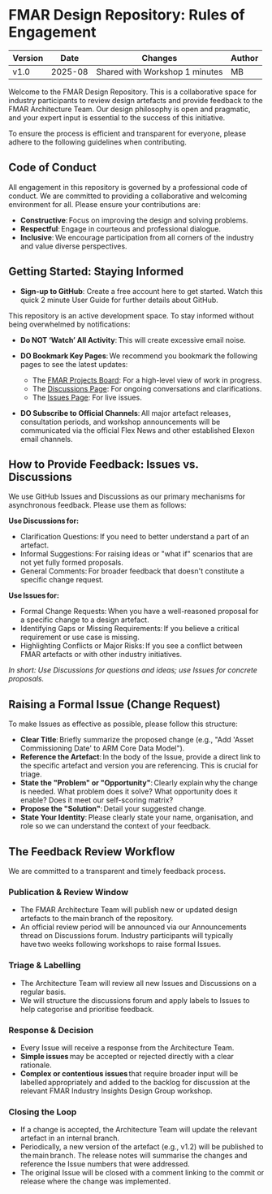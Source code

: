# FMAR Design Repository: Rules of Engagement

| Version | Date       | Changes                      | Author   |
|---------|------------|------------------------------|----------|
| v1.0  | 2025-08 | Shared with Workshop 1 minutes| MB   |

Welcome to the FMAR Design Repository. This is a collaborative space for industry participants to review design artefacts and provide feedback to the FMAR Architecture Team. Our design philosophy is open and pragmatic, and your expert input is essential to the success of this initiative.

To ensure the process is efficient and transparent for everyone, please adhere to the following guidelines when contributing.

## Code of Conduct

All engagement in this repository is governed by a professional code of conduct. We are committed to providing a collaborative and welcoming environment for all. Please ensure your contributions are:

- **Constructive**: Focus on improving the design and solving problems.
- **Respectful**: Engage in courteous and professional dialogue.
- **Inclusive**: We encourage participation from all corners of the industry and value diverse perspectives.

## Getting Started: Staying Informed

- **Sign-up to GitHub**: Create a free account here to get started. Watch this quick 2 minute User Guide for further details about GitHub.

This repository is an active development space. To stay informed without being overwhelmed by notifications:

- **Do NOT ‘Watch’ All Activity**: This will create excessive email noise.
- **DO Bookmark Key Pages**: We recommend you bookmark the following pages to see the latest updates:
  - The [FMAR Projects Board](https://github.com/orgs/elexon-data/projects/1): For a high-level view of work in progress.
  - The [Discussions Page](https://github.com/elexon-data/Market-Facilitator/discussions): For ongoing conversations and clarifications.
  - The [Issues Page](https://github.com/elexon-data/Market-Facilitator/issues): For live issues.

- **DO Subscribe to Official Channels**: All major artefact releases, consultation periods, and workshop announcements will be communicated via the official Flex News and other established Elexon email channels.

## How to Provide Feedback: Issues vs. Discussions

We use GitHub Issues and Discussions as our primary mechanisms for asynchronous feedback. Please use them as follows:

**Use Discussions for:**

- Clarification Questions: If you need to better understand a part of an artefact.
- Informal Suggestions: For raising ideas or "what if" scenarios that are not yet fully formed proposals.
- General Comments: For broader feedback that doesn't constitute a specific change request.

**Use Issues for:**

- Formal Change Requests: When you have a well-reasoned proposal for a specific change to a design artefact.
- Identifying Gaps or Missing Requirements: If you believe a critical requirement or use case is missing.
- Highlighting Conflicts or Major Risks: If you see a conflict between FMAR artefacts or with other industry initiatives.

_In short: Use Discussions for questions and ideas; use Issues for concrete proposals._

## Raising a Formal Issue (Change Request)

To make Issues as effective as possible, please follow this structure:

- **Clear Title**: Briefly summarize the proposed change (e.g., "Add 'Asset Commissioning Date' to ARM Core Data Model").
- **Reference the Artefact**: In the body of the Issue, provide a direct link to the specific artefact and version you are referencing. This is crucial for triage.
- **State the "Problem" or "Opportunity"**: Clearly explain why the change is needed. What problem does it solve? What opportunity does it enable? Does it meet our self-scoring matrix?
- **Propose the "Solution"**: Detail your suggested change.
- **State Your Identity**: Please clearly state your name, organisation, and role so we can understand the context of your feedback.

## The Feedback Review Workflow

We are committed to a transparent and timely feedback process.

### Publication & Review Window

- The FMAR Architecture Team will publish new or updated design artefacts to the main branch of the repository.
- An official review period will be announced via our Announcements thread on Discussions forum. Industry participants will typically have two weeks following workshops to raise formal Issues.

### Triage & Labelling

- The Architecture Team will review all new Issues and Discussions on a regular basis.
- We will structure the discussions forum and apply labels to Issues to help categorise and prioritise feedback.

### Response & Decision

- Every Issue will receive a response from the Architecture Team.
- **Simple issues** may be accepted or rejected directly with a clear rationale.
- **Complex or contentious issues** that require broader input will be labelled appropriately and added to the backlog for discussion at the relevant FMAR Industry Insights Design Group workshop.

### Closing the Loop

- If a change is accepted, the Architecture Team will update the relevant artefact in an internal branch.
- Periodically, a new version of the artefact (e.g., v1.2) will be published to the main branch. The release notes will summarise the changes and reference the Issue numbers that were addressed.
- The original Issue will be closed with a comment linking to the commit or release where the change was implemented.
